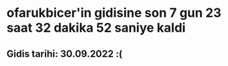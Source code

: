 # ofarukbicer'in gidisine son 7 gun 23 saat 32 dakika 52 saniye kaldi

## Gidis tarihi: 30.09.2022 :(